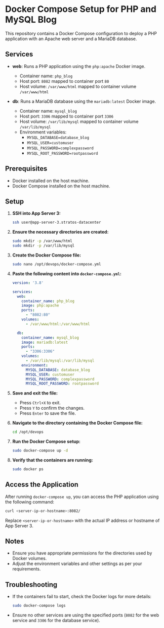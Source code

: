 # Docker Compose Setup for PHP and MySQL Blog

This repository contains a Docker Compose configuration to deploy a PHP application with an Apache web server and a MariaDB database.

## Services

- **web**: Runs a PHP application using the `php:apache` Docker image.
  - Container name: `php_blog`
  - Host port: `8082` mapped to container port `80`
  - Host volume: `/var/www/html` mapped to container volume `/var/www/html`

- **db**: Runs a MariaDB database using the `mariadb:latest` Docker image.
  - Container name: `mysql_blog`
  - Host port: `3306` mapped to container port `3306`
  - Host volume: `/var/lib/mysql` mapped to container volume `/var/lib/mysql`
  - Environment variables:
    - `MYSQL_DATABASE=database_blog`
    - `MYSQL_USER=customuser`
    - `MYSQL_PASSWORD=complexpassword`
    - `MYSQL_ROOT_PASSWORD=rootpassword`

## Prerequisites

- Docker installed on the host machine.
- Docker Compose installed on the host machine.

## Setup

1. **SSH into App Server 3:**
   ```sh
   ssh user@app-server-3.stratos-datacenter
   ```

2. **Ensure the necessary directories are created:**
   ```sh
   sudo mkdir -p /var/www/html
   sudo mkdir -p /var/lib/mysql
   ```

3. **Create the Docker Compose file:**
   ```sh
   sudo nano /opt/devops/docker-compose.yml
   ```

4. **Paste the following content into `docker-compose.yml`:**
   ```yaml
   version: '3.8'

   services:
     web:
       container_name: php_blog
       image: php:apache
       ports:
         - "8082:80"
       volumes:
         - /var/www/html:/var/www/html

     db:
       container_name: mysql_blog
       image: mariadb:latest
       ports:
         - "3306:3306"
       volumes:
         - /var/lib/mysql:/var/lib/mysql
       environment:
         MYSQL_DATABASE: database_blog
         MYSQL_USER: customuser
         MYSQL_PASSWORD: complexpassword
         MYSQL_ROOT_PASSWORD: rootpassword
   ```

5. **Save and exit the file:**
   - Press `Ctrl+X` to exit.
   - Press `Y` to confirm the changes.
   - Press `Enter` to save the file.

6. **Navigate to the directory containing the Docker Compose file:**
   ```sh
   cd /opt/devops
   ```

7. **Run the Docker Compose setup:**
   ```sh
   sudo docker-compose up -d
   ```

8. **Verify that the containers are running:**
   ```sh
   sudo docker ps
   ```

## Access the Application

After running `docker-compose up`, you can access the PHP application using the following command:

```sh
curl <server-ip-or-hostname>:8082/
```

Replace `<server-ip-or-hostname>` with the actual IP address or hostname of App Server 3.

## Notes

- Ensure you have appropriate permissions for the directories used by Docker volumes.
- Adjust the environment variables and other settings as per your requirements.

## Troubleshooting

- If the containers fail to start, check the Docker logs for more details:
  ```sh
  sudo docker-compose logs
  ```

- Ensure no other services are using the specified ports (`8082` for the web service and `3306` for the database service).